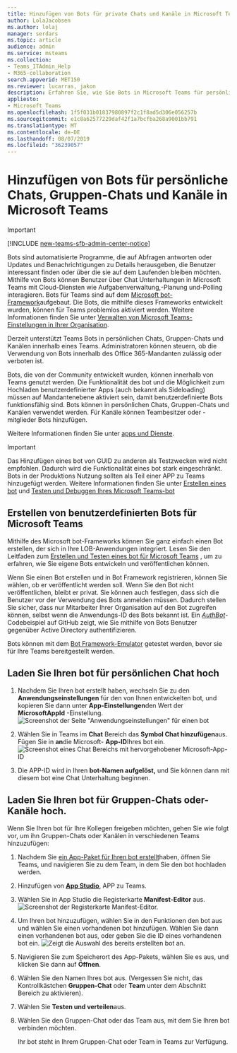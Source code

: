 ```yaml
---
title: Hinzufügen von Bots für private Chats und Kanäle in Microsoft Teams
author: LolaJacobsen
ms.author: lolaj
manager: serdars
ms.topic: article
audience: admin
ms.service: msteams
ms.collection:
- Teams_ITAdmin_Help
- M365-collaboration
search.appverid: MET150
ms.reviewer: lucarras, jakon
description: Erfahren Sie, wie Sie Bots in Microsoft Teams für persönliche Chats, Gruppen-Chats und Kanäle hinzufügen und ihre eigenen Bots für persönliche Chats, Gruppen-Chats und Kanäle Hochladen.
appliesto:
- Microsoft Teams
ms.openlocfilehash: 1f5f031b01837980897f2c1f8ad5d306e056257b
ms.sourcegitcommit: e1c8a62577229daf42f1a7bcfba268a9001bb791
ms.translationtype: MT
ms.contentlocale: de-DE
ms.lasthandoff: 08/07/2019
ms.locfileid: "36239057"
---
```

<a name="add-bots-for-personal-chats-group-chats-and-channels-in-microsoft-teams"></a>Hinzufügen von Bots für persönliche Chats, Gruppen-Chats und Kanäle in Microsoft Teams
==========================================================
> [!IMPORTANT]
> [!INCLUDE [new-teams-sfb-admin-center-notice](includes/new-teams-sfb-admin-center-notice.md)]

Bots sind automatisierte Programme, die auf Abfragen antworten oder Updates und Benachrichtigungen zu Details herausgeben, die Benutzer interessant finden oder über die sie auf dem Laufenden bleiben möchten. Mithilfe von Bots können Benutzer über Chat Unterhaltungen in Microsoft Teams mit Cloud-Diensten wie Aufgabenverwaltung,-Planung und-Polling interagieren. Bots für Teams sind auf dem [Microsoft bot-Framework](https://go.microsoft.com/fwlink/?linkid=854370)aufgebaut. Die Bots, die mithilfe dieses Frameworks entwickelt wurden, können für Teams problemlos aktiviert werden. Weitere Informationen finden Sie unter [Verwalten von Microsoft Teams-Einstellungen in Ihrer Organisation](enable-features-office-365.md).

Derzeit unterstützt Teams Bots in persönlichen Chats, Gruppen-Chats und Kanälen innerhalb eines Teams. Administratoren können steuern, ob die Verwendung von Bots innerhalb des Office 365-Mandanten zulässig oder verboten ist.<span id="_T-Bot" class="anchor"></span>

Bots, die von der Community entwickelt wurden, können innerhalb von Teams genutzt werden. Die Funktionalität des bot und die Möglichkeit zum Hochladen benutzerdefinierter Apps (auch bekannt als Sideloading) müssen auf Mandantenebene aktiviert sein, damit benutzerdefinierte Bots funktionsfähig sind. Bots können in persönlichen Chats, Gruppen-Chats und Kanälen verwendet werden. Für Kanäle können Teambesitzer oder -mitglieder Bots hinzufügen.

Weitere Informationen finden Sie unter [apps und Dienste](https://support.office.com/article/Apps-and-services-cc1fba57-9900-4634-8306-2360a40c665b).

> [!IMPORTANT]
> Das Hinzufügen eines bot von GUID zu anderen als Testzwecken wird nicht empfohlen. Dadurch wird die Funktionalität eines bot stark eingeschränkt. Bots in der Produktions Nutzung sollten als Teil einer APP zu Teams hinzugefügt werden. Weitere Informationen finden Sie unter [Erstellen eines bot](https://docs.microsoft.com/microsoftteams/platform/concepts/bots/bots-create) und [Testen und Debuggen Ihres Microsoft Teams-bot](https://docs.microsoft.com/microsoftteams/platform/concepts/bots/bots-test)

<a name="create-custom-bots-for-microsoft-teams"></a>Erstellen von benutzerdefinierten Bots für Microsoft Teams
--------------------------------------

Mithilfe des Microsoft bot-Frameworks können Sie ganz einfach einen Bot erstellen, der sich in Ihre LOB-Anwendungen integriert. Lesen Sie den Leitfaden zum [Erstellen und Testen eines bot für Microsoft Teams](https://go.microsoft.com/fwlink/?linkid=854371) , um zu erfahren, wie Sie eigene Bots entwickeln und veröffentlichen können.

Wenn Sie einen Bot erstellen und in Bot Framework registrieren, können Sie wählen, ob er veröffentlicht werden soll. Wenn Sie den Bot nicht veröffentlichen, bleibt er privat. Sie können auch festlegen, dass sich die Benutzer vor der Verwendung des Bots anmelden müssen. Dadurch stellen Sie sicher, dass nur Mitarbeiter Ihrer Organisation auf den Bot zugreifen können, selbst wenn die Anwendungs-ID des Bots bekannt ist. Ein [*AuthBot*](https://go.microsoft.com/fwlink/?linkid=854372)-Codebeispiel auf GitHub zeigt, wie Sie mithilfe von Bots Benutzer gegenüber Active Directory authentifizieren.

Bots können mit dem [Bot Framework-Emulator](https://go.microsoft.com/fwlink/?linkid=854373) getestet werden, bevor sie für Ihre Teams bereitgestellt werden.

<a name="upload-your-bot-for-personal-chat"></a>Laden Sie Ihren bot für persönlichen Chat hoch
---------------------------------------

1. Nachdem Sie Ihren bot erstellt haben, wechseln Sie zu den **Anwendungseinstellungen** für den von Ihnen entwickelten bot, und kopieren Sie dann unter **App-Einstellungen**den Wert der **MicrosoftAppId** -Einstellung. ![Screenshot der Seite "Anwendungseinstellungen" für einen bot](media/Add_bots_for_private_chats_and_channels_in_Microsoft_Teams_image5.png)

2.  Wählen Sie in Teams im **Chat** Bereich das **Symbol Chat hinzufügen**aus. Fügen Sie in **an**die Microsoft- **App-ID**Ihres bot ein. ![Screenshot eines Chat Bereichs mit hervorgehobener Microsoft-App-ID](media/Add_bots_for_private_chats_and_channels_in_Microsoft_Teams_image6.png)

3. Die APP-ID wird in Ihren **bot-Namen aufgelöst,** und Sie können dann mit diesem bot eine Chat Unterhaltung beginnen.

<a name="upload-your-bot-for-group-chats-or-channels"></a>Laden Sie Ihren bot für Gruppen-Chats oder-Kanäle hoch.
-----------------------------------

Wenn Sie Ihren bot für Ihre Kollegen freigeben möchten, gehen Sie wie folgt vor, um ihn Gruppen-Chats oder Kanälen in verschiedenen Teams hinzuzufügen:

1. Nachdem Sie [ein App-Paket für Ihren bot erstellt](https://docs.microsoft.com/microsoftteams/platform/concepts/apps/apps-upload)haben, öffnen Sie Teams, und navigieren Sie zu dem Team, in dem Sie den bot hochladen werden.
2. Hinzufügen von **[App Studio](https://docs.microsoft.com/microsoftteams/platform/get-started/get-started-app-studio)**, APP zu Teams.
3. Wählen Sie in App Studio die Registerkarte **Manifest-Editor** aus. ![Screenshot der Registerkarte Manifest-Editor.](media/Adding_Bot_To_Teams.png)
4. Um Ihren bot hinzuzufügen, wählen Sie in den Funktionen den bot aus und wählen Sie einen vorhandenen bot hinzufügen. Wählen Sie dann einen vorhandenen bot aus, oder geben Sie die ID eines vorhandenen bot ein.
![Zeigt die Auswahl des bereits erstellten bot an.](media/Select_Existing_Bot.png)
5. Navigieren Sie zum Speicherort des App-Pakets, wählen Sie es aus, und klicken Sie dann auf **Öffnen**.
6. Wählen Sie den Namen Ihres bot aus. (Vergessen Sie nicht, das Kontrollkästchen **Gruppen-Chat** oder **Team** unter dem Abschnitt Bereich zu aktivieren).
7. Wählen Sie **Testen und verteilen**aus.
8. Wählen Sie den Gruppen-Chat oder das Team aus, mit dem Sie Ihren bot verbinden möchten.

    Ihr bot steht in Ihrem Gruppen-Chat oder Team in Teams zur Verfügung.

